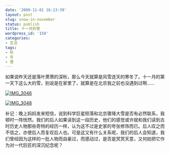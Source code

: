 ```yaml
---
date: '2009-11-01 16:13:39'
layout: post
slug: snow-in-november
status: publish
title: 十一月的雪
wordpress_id: '150'
categories:
- 生活
tags:
- 秋
- 冬
- 雪
---
```


如果说昨天还是落叶萧萧的深秋，那么今天就算是风雪连天的寒冬了。十一月的第一天下这么大的雪，别说是在家里了，就算是在北京我之前也没遇到过啊……

[![IMG_3046](https://i.imgur.com/vodxXVe.jpg)](https://i.imgur.com/vodxXVe.jpg)

[![IMG_3048](https://i.imgur.com/fowme1b.jpg)](https://i.imgur.com/fowme1b.jpg)

补记：晚上妈妈发来短信，说到科学巨星陨落和北京骤降大雪是否有必然联系，我顿时一阵恍然。我们的后人如果读到这一段历史，他们的感觉或许就和我们读到古时历史人物那些奇特的经历一样，认为这不过是史家的夸张修饰而已。后人叹之而不信之，亦使后人而复叹后人也。可是这又有什么关系呢，我们的后人会知道，我们曾经因为这样的一批人物而自豪过，而感动过，是否是冥冥天意，又何妨把它作为对一代巨匠的深沉纪念呢？
